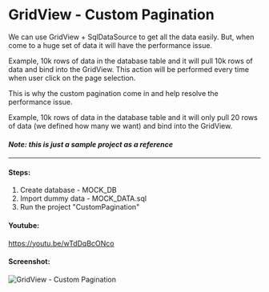 # GridView - Custom Pagination

We can use GridView + SqlDataSource to get all the data easily. But, when come to a huge set of data it will have the performance issue. 

Example, 10k rows of data in the database table and it will pull 10k rows of data and bind into the GridView. This action will be performed every time when user click on the page selection. 

This is why the custom pagination come in and help resolve the performance issue. 

Example, 10k rows of data in the database table and it will only pull 20 rows of data (we defined how many we want) and bind into the GridView.

#### *Note: this is just a sample project as a reference*

___

#### Steps:
1. Create database - MOCK_DB
2. Import dummy data - MOCK_DATA.sql
3. Run the project "CustomPagination"

#### Youtube: 
https://youtu.be/wTdDqBcONco

#### Screenshot:

![GridView - Custom Pagination](https://raw.githubusercontent.com/joannakoay616/CustomPagination/main/screenshot.png)
